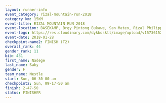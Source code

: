 ```yaml
---
layout: runner-info 
event_category: rizal-mountain-run-2018 
category_km: 15KM 
event-title: RIZAL MOUNTAIN RUN 2018 
event-location: BASEKAMP, Brgy Pintong Bukawe, San Mateo, Rizal Philippines 
event-logo: https://res.cloudinary.com/dykbosktl/image/upload/v1573615202/Logo/Logo_k6yc4p.jpg 
event-date: 2018-01-28 
checkpoint-name2: FINISH (T2) 
overall_rank: 44
gender_rank: 11
bib: 431
first_name: Nadege
last_name: Saby
gender: F
team_name: Nestle
start: Sun, 06-30-00 am
checkpoint2: Sun, 09-17-50 am
finish: 2-47-50
status: FINISHER
---
```

